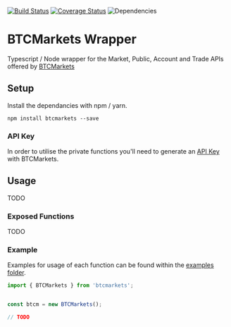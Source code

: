 [![Build Status](https://travis-ci.org/sketchthat/btcmarkets.svg?branch=master)](https://travis-ci.org/sketchthat/btcmarkets) [![Coverage Status](https://coveralls.io/repos/github/sketchthat/btcmarkets/badge.svg?branch=master)](https://coveralls.io/github/sketchthat/btcmarkets?branch=master)
![Dependencies](https://david-dm.org/sketchthat/btcmarkets.svg)

# BTCMarkets Wrapper

Typescript / Node wrapper for the Market, Public, Account and Trade APIs offered by [BTCMarkets](https://btcmarkets.net)

## Setup

Install the dependancies with npm / yarn.

```
npm install btcmarkets --save
```

### API Key

In order to utilise the private functions you'll need to generate an [API Key](https://btcmarkets.net/account/apikey) with BTCMarkets.

## Usage

TODO

### Exposed Functions

TODO

### Example

Examples for usage of each function can be found within the [examples folder](https://github.com/sketchthat/btcmarkets/tree/master/examples).

```typescript
import { BTCMarkets } from 'btcmarkets';


const btcm = new BTCMarkets();

// TODO
```


